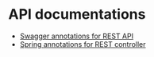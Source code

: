 

# API documentations

* [Swagger annotations for REST API](http://docs.swagger.io/swagger-core/current/apidocs/)
* [Spring annotations for REST controller](http://docs.spring.io/spring/docs/4.3.x/javadoc-api/index.html?org/springframework/web/bind/annotation/package-summary.html)
